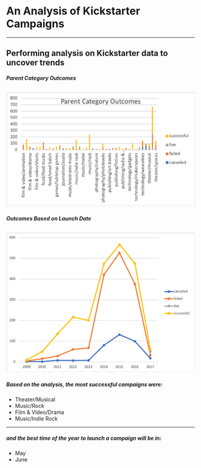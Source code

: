 # An Analysis of Kickstarter Campaigns
---
Performing analysis on Kickstarter data to uncover trends
---
##### **Parent Category Outcomes**
![Parent Category Outcomes](Picture1.png)
---
##### **Outcomes Based on Launch Date**
![Outcomes Based on Launch Date](Picture2.png)
---
##### Based on the analysis, the most successful campaigns were:
- Theater/Musical
- Music/Rock
- Film & Video/Drama
- Music/Indie Rock
---
##### and the best time of the year to launch a campaign will be in:
- May
- June
